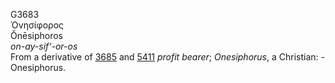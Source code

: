 <body>
  <p>G3683<br>  Ὀνησίφορος  <br> Ŏnēsiphoros  <br><i>on-ay-sif‘-or-os </i><br>From a derivative of <a href="g3685.htm">3685</a> and <a href="g5411.htm">5411</a>  <i>profit</i> <i>bearer</i>; <i>Onesiphorus</i>, a Christian: - Onesiphorus.<br></p>
 </body>
